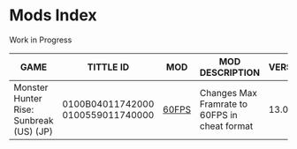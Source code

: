 # Mods Index
Work in Progress

| GAME | TITTLE ID | MOD | MOD DESCRIPTION | VERSION | CREATOR |
| --- | --- | --- | --- | --- | --- |
| Monster Hunter Rise: Sunbreak (US) (JP) | 0100B04011742000 0100559011740000 | [60FPS](https://github.com/OldManKain/CheatsModsSavesDB/tree/main/Mods/0100B04011742000) | Changes Max Framrate to 60FPS in cheat format | 13.0.0 | Hazerou |
